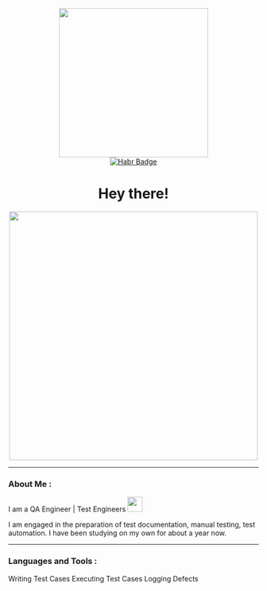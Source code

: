 <div id="header" align="center">
  <img src="https://media.giphy.com/media/BferOKonYOspm28AiB/giphy.gif" width="300"/>
</div>

<div id="badges" align="center">
  <a href="https://career.habr.com/margarita_sharkevich">
    <img src="https://img.shields.io/badge/Habr-grey?style=for-the-badge&logo=habr&logoColor=white" alt="Habr Badge"/>
  </a>
</div>

<div id="counter" align="center">
  <img src="https://komarev.com/ghpvc/?username=margarettomio&style=flat-square&color=blue" alt=""/>
</div>

<div id="hey" align="center">
  <h1>
    Hey there!
  </h1>
</div>

<div align="center">
  <img src="https://media.giphy.com/media/13HBDT4QSTpveU/giphy.gif" width="500"/>
</div>

---

### About Me :

I am a QA Engineer | Test Engineers <img src="https://media.giphy.com/media/WUlplcMpOCEmTGBtBW/giphy.gif" width="30">

I am engaged in the preparation of test documentation, manual testing, test automation.
I have been studying on my own for about a year now.


---

### Languages and Tools :


Writing Test Cases
Executing Test Cases
Logging Defects
